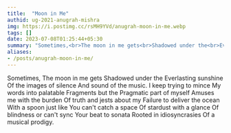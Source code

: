 ```yaml
---
title:  "Moon in Me"
authid: ug-2021-anugrah-mishra
img: https://i.postimg.cc/rsMH9YVd/anugrah-moon-in-me.webp
tags: []
date: 2023-07-08T01:25:44+05:30
summary: "Sometimes,<br>The moon in me gets<br>Shadowed under the<br>Everlasting sunshine"
aliases:
- /posts/anugrah-moon-in-me/
---
```


Sometimes,
The moon in me gets 
Shadowed under the 
Everlasting sunshine
Of the images of silence 
And sound of the music.
I keep trying to mince
My words into palatable
Fragments but the 
Pragmatic part of myself
Amuses me with the burden
Of truth and jests about my
Failure to deliver the ocean
With a spoon just like 
You can't catch a space
Of stardust with a glance
Of blindness or can't sync 
Your beat to sonata
Rooted in idiosyncrasies
Of a musical prodigy.
